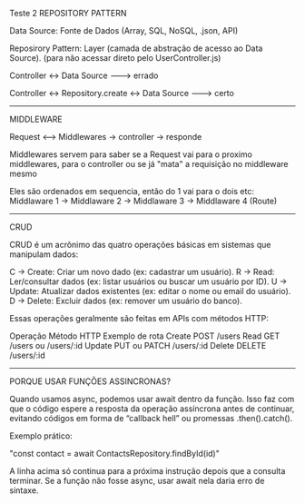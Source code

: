 Teste 2
REPOSITORY PATTERN

Data Source: Fonte de Dados (Array, SQL, NoSQL, .json, API)

Reposirory Pattern: Layer (camada de abstração de acesso ao Data Source).
(para não acessar direto pelo UserController.js)

Controller <-> Data Source ---> errado

Controller <-> Repository.create <-> Data Source ---> certo

-----------------------------------------------------------------------------------------------
MIDDLEWARE

Request <--> Middlewares -> controller -> responde

Middlewares servem para saber se a Request vai para o proximo  middlewares, para o controller ou se já "mata" a requisição no middleware mesmo

Eles são ordenados em sequencia, então do 1 vai para o dois etc: Middlaware 1 -> Middlaware 2 -> Middlaware 3 -> Middlaware 4 (Route)

-----------------------------------------------------------------------------------------------
CRUD

CRUD é um acrônimo das quatro operações básicas em sistemas que manipulam dados:

C → Create: Criar um novo dado (ex: cadastrar um usuário).
R → Read: Ler/consultar dados (ex: listar usuários ou buscar um usuário por ID).
U → Update: Atualizar dados existentes (ex: editar o nome ou email do usuário).
D → Delete: Excluir dados (ex: remover um usuário do banco).

Essas operações geralmente são feitas em APIs com métodos HTTP:

Operação	           Método HTTP	             Exemplo de rota
Create	               POST	                     /users
Read	               GET	                     /users ou /users/:id
Update	               PUT ou PATCH	             /users/:id
Delete	               DELETE	                 /users/:id

------------------------------------------------------------------------------------------------
PORQUE USAR FUNÇÕES ASSINCRONAS?

Quando usamos async, podemos usar await dentro da função. Isso faz com que o código espere a resposta da operação assíncrona antes de continuar, evitando códigos em forma de “callback hell” ou promessas .then().catch().

Exemplo prático:

"const contact = await ContactsRepository.findById(id)"

A linha acima só continua para a próxima instrução depois que a consulta terminar.
Se a função não fosse async, usar await nela daria erro de sintaxe.
